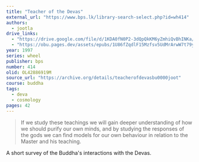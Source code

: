 ```yaml
---
title: "Teacher of the Devas"
external_url: "https://www.bps.lk/library-search-select.php?id=wh414"
authors:
  - jootla
drive_links:
  - "https://drive.google.com/file/d/1KDA0fN0P2-3dQpQkKM6yZmhiQvBhINKa/view?usp=drivesdk"
  - "https://obu.pages.dev/assets/epubs/1U86fZqdlF15Mzfsv5UdMrArwW7t79yWy.epub"
year: 1997
series: wheel
publisher: bps
number: 414
olid: OL42886919M
source_url: "https://archive.org/details/teacherofdevasbu0000joot"
course: buddha
tags:
  - deva
  - cosmology
pages: 42
---
```


> If we study these teachings we will gain deeper understanding of how we should purify our own minds, and by studying the responses of the gods we can find models for our own behaviour in relation to the Master and his teaching.

A short survey of the Buddha's interactions with the Devas.
